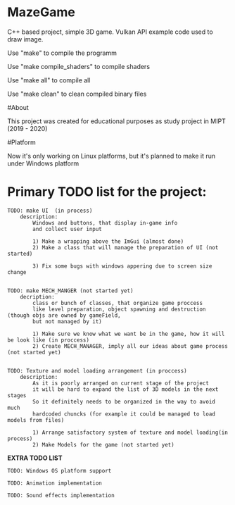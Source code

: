 # MazeGame

C++ based project, simple 3D game. Vulkan API example code used to draw image.

Use "make" to compile the programm

Use "make compile_shaders" to compile shaders

Use "make all" to compile all

Use "make clean" to clean compiled binary files

#About

This project was created for educational purposes
as study project in MIPT
(2019 - 2020)


#Platform

Now it's only working on Linux platforms, but
it's planned to make it run under Windows platform



# Primary TODO list for the project:

	TODO: make UI  (in process)
		description:
			Windows and buttons, that display in-game info
			and collect user input

			1) Make a wrapping above the ImGui (almost done)
			2) Make a class that will manage the preparation of UI (not started)

			3) Fix some bugs with windows appering due to screen size change


	TODO: make MECH_MANGER (not started yet)
		decription:
			class or bunch of classes, that organize game proccess
			like level preparation, object spawning and destruction (though objs are owned by gameField, 
			but not managed by it)

			1) Make sure we know what we want be in the game, how it will be look like (in proccess)
			2) Create MECH_MANAGER, imply all our ideas about game process (not started yet)


	TODO: Texture and model loading arrangement (in proccess)
		description:
			As it is poorly arranged on current stage of the project
			it will be hard to expand the list of 3D models in the next stages
			So it definitely needs to be organized in the way to avoid much 
			hardcoded chuncks (for example it could be managed to load models from files) 
			
			1) Arrange satisfactory system of texture and model loading(in process)
			2) Make Models for the game (not started yet)


**EXTRA TODO LIST**

	TODO: Windows OS platform support

	TODO: Animation implementation

	TODO: Sound effects implementation




